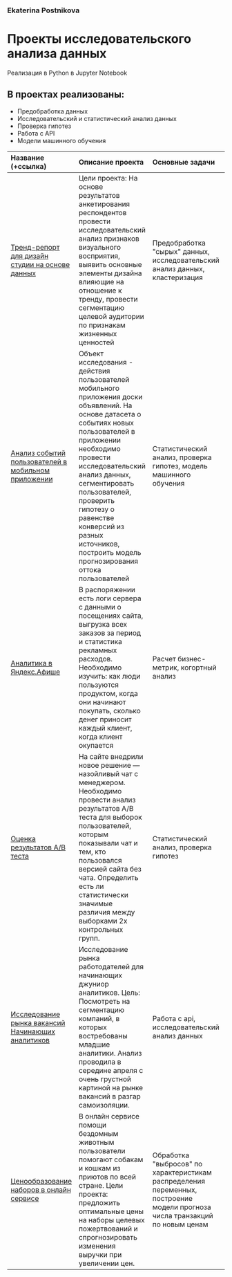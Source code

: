 ### Ekaterina Postnikova
# Проекты исследовательского анализа данных
Реализация в Python в Jupyter Notebook
## В проектах реализованы:
- Предобработка данных
- Исследовательский и статистический анализ данных
- Проверка гипотез
- Работа с API
- Модели машинного обучения

| Название (+ссылка)  | Описание проекта| Основные задачи| Используемые библиотеки|
| :--------------------|:--------------------|:--------------------|:--------------------|
| [Тренд-репорт для дизайн студии на основе данных](https://nbviewer.jupyter.org/github/ekaterinapost/projects/blob/master/eda_trend_report.ipynb) | Цели проекта: На основе результатов анкетирования респондентов провести исследовательский анализ признаков визуального восприятия, выявить основные элементы дизайна влияющие на отношение к тренду, провести сегментацию целевой аудитории по признакам жизненных ценностей | Предобработка "сырых" данных, исследовательский анализ данных, кластеризация | pandas, matplotlib, numpy, seaborn, plotly, scipy, sklearn | 
| [Анализ событий пользователей в мобильном приложении](https://nbviewer.jupyter.org/github/ekaterinapost/projects/blob/master/analysis_app_useless_things.ipynb) | Объект исследования - действия пользователей мобильного приложения доски объявлений. На основе датасета о событиях новых пользователей в приложении необходимо провести исследовательский анализ данных, сегментировать пользователей, проверить гипотезу о равенстве конверсий из разных источников, построить модель прогнозирования оттока пользователей | Статистический анализ, проверка гипотез, модель машинного обучения | pandas, seaborn, matplotlib, numpy, plotly, scipy, sklearn | 
| [Аналитика в Яндекс.Афише](https://nbviewer.jupyter.org/github/ekaterinapost/projects/blob/master/afisha-metrics.ipynb) | В распоряжении есть логи сервера с данными о посещениях сайта, выгрузка всех заказов за период и статистика рекламных расходов. Необходимо изучить: как люди пользуются продуктом, когда они начинают покупать, сколько денег приносит каждый клиент, когда клиент окупается | Расчет бизнес-метрик, когортный анализ | pandas, matplotlib, numpy | 
| [Оценка результатов A/B теста](https://nbviewer.jupyter.org/github/ekaterinapost/projects/blob/master/ab_test.ipynb) | На сайте внедрили новое решение — назойливый чат с менеджером. Необходимо провести анализ результатов A/B теста для выборок пользователей, которым показывали чат и тем, кто пользовался версией сайта без чата. Определить есть ли статистически значимые различия между выборками 2х контрольных групп. | Статистический анализ, проверка гипотез | pandas, matplotlib, numpy, seaborn, plotly | 
| [Исследование рынка вакансий Начинающих аналитиков](https://nbviewer.jupyter.org/github/ekaterinapost/projects/blob/master/job_junior_analyst_research.ipynb)| Исследование рынка работодателей для начинающих джуниор аналитиков. Цель: Посмотреть на сегментацию компаний, в которых востребованы младшие аналитики. Анализ проводила в середине апреля с очень грустной картиной на рынке вакансий в разгар самоизоляции. |Работа с api, исследовательский анализ данных | pandas, json, seaborn, plotly | 
| [Ценообразование наборов в онлайн сервисе](https://nbviewer.jupyter.org/github/ekaterinapost/projects/blob/master/price_setting_shelters.ipynb) | В онлайн сервисе помощи бездомным животным пользователи помогают собакам и кошкам из приютов по всей стране. Цели проекта: предложить оптимальные цены на наборы целевых пожертвований и спрогнозировать изменения выручки при увеличении цен. | Обработка "выбросов" по характеристикам распределения переменных, построение модели прогноза числа транзакций по новым ценам | pandas, matplotlib, numpy, seaborn, plotly, scipy, sklearn | 
